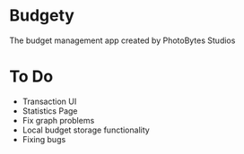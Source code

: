 # Budgety

The budget management app created by PhotoBytes Studios

# To Do

* Transaction UI
* Statistics Page
* Fix graph problems
* Local budget storage functionality
* Fixing bugs
